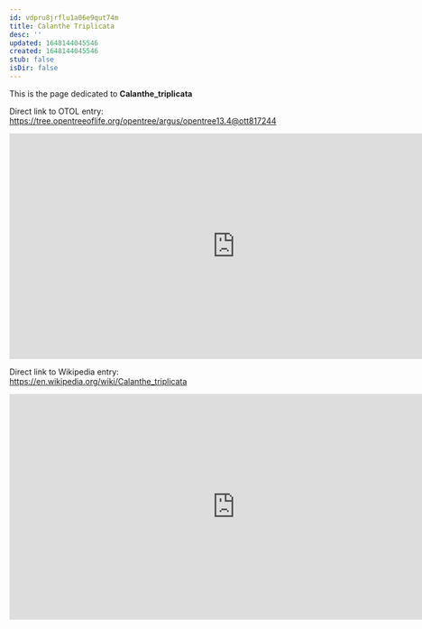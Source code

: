 ```yaml
---
id: vdpru8jrflu1a06e9qut74m
title: Calanthe Triplicata
desc: ''
updated: 1648144045546
created: 1648144045546
stub: false
isDir: false
---
```

This is the page dedicated to **Calanthe_triplicata**


Direct link to OTOL entry: https://tree.opentreeoflife.org/opentree/argus/opentree13.4@ott817244



<html>
    <body>
    <iframe src="https://tree.opentreeoflife.org/opentree/argus/opentree13.4@ott817244"
    width="800" height="400" frameborder="0" allowfullscreen> </iframe>
    </body>
</html>
    


Direct link to Wikipedia entry: https://en.wikipedia.org/wiki/Calanthe_triplicata



<html>
    <body>
    <iframe src="https://en.wikipedia.org/wiki/Calanthe_triplicata"
    width="800" height="400" frameborder="0" allowfullscreen> </iframe>
    </body>
</html>
    
